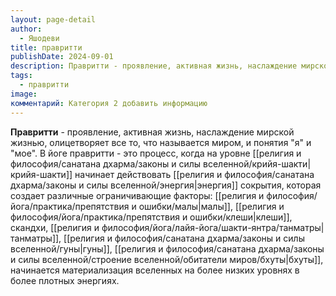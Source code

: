```yaml
---
layout: page-detail
author:
  - Яшодеви
title: правритти
publishDate: 2024-09-01
description: Правритти - проявление, активная жизнь, наслаждение мирской жизнью, олицетворяет все то, что называется миром, и понятия "я" и "мое".
tags:
  - правритти
image: 
комментарий: Категория 2 добавить информацию
---
```

**Правритти** - проявление, активная жизнь, наслаждение мирской жизнью, олицетворяет все то, что называется миром, и понятия "я" и "мое".
В йоге правритти - это процесс, когда на уровне [[религия и философия/санатана дхарма/законы и силы вселенной/крийя-шакти|крийя-шакти]] начинает действовать [[религия и философия/санатана дхарма/законы и силы вселенной/энергия|энергия]] сокрытия, которая создает различные ограничивающие факторы: [[религия и философия/йога/практика/препятствия и ошибки/малы|малы]], [[религия и философия/йога/практика/препятствия и ошибки/клеши|клеши]], скандхи, [[религия и философия/йога/лайя-йога/шакти-янтра/танматры|танматры]], [[религия и философия/санатана дхарма/законы и силы вселенной/гуны|гуны]], [[религия и философия/санатана дхарма/законы и силы вселенной/строение вселенной/обитатели миров/бхуты|бхуты]], начинается материализация вселенных на более низких уровнях в более плотных энергиях.

